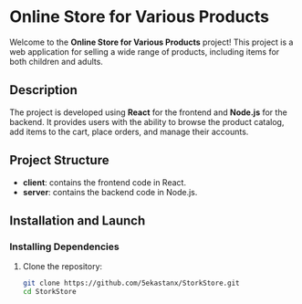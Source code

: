 # Online Store for Various Products
 
Welcome to the **Online Store for Various Products** project! This project is a web application for selling a wide range of products, including items for both children and adults.
  
## Description  

The project is developed using **React** for the frontend and **Node.js** for the backend. It provides users with the ability to browse the product catalog, add items to the cart, place orders, and manage their accounts.
 
## Project Structure

- **client**: contains the frontend code in React.
- **server**: contains the backend code in Node.js.

## Installation and Launch

### Installing Dependencies

1. Clone the repository:

   ```bash
   git clone https://github.com/5ekastanx/StorkStore.git
   cd StorkStore
